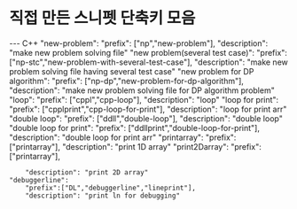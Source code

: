 <h1>직접 만든 스니펫 단축키 모음</h1>
---
C++
	"new-problem":
		"prefix": ["np","new-problem"],
		"description": "make new problem solving file"
	"new problem(several test case)":
		"prefix": ["np-stc","new-problem-with-several-test-case"],
		"description": "make new problem solving file having several test case"
	"new problem for DP algorithm":
		"prefix": ["np-dp","new-problem-for-dp-algorithm"],
		"description": "make new problem solving file for DP algorithm problem"
	"loop":
		"prefix": ["cppl","cpp-loop"],
		"description": "loop"
	"loop for print":
		"prefix": ["cpplprint","cpp-loop-for-print"],
		"description": "loop for print arr"
	"double loop":
		"prefix": ["ddll","double-loop"],
		"description": "double loop"
	"double loop for print":
		"prefix": ["ddllprint","double-loop-for-print"],
		"description": "double loop for print arr"
	"printarray":
		"prefix": ["printarray"],
		"description": "print 1D array"
	"print2Darray":
		"prefix": ["printarray"],

		"description": "print 2D array"
	"debuggerline":
		"prefix":["DL","debuggerline","lineprint"],
		"description": "print ln for debugging"